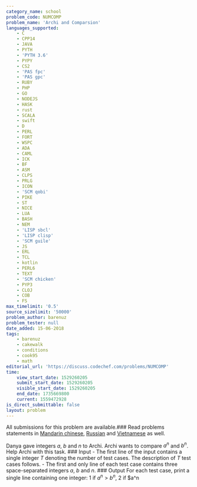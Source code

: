 ```yaml
---
category_name: school
problem_code: NUMCOMP
problem_name: 'Archi and Comparsion'
languages_supported:
    - C
    - CPP14
    - JAVA
    - PYTH
    - 'PYTH 3.6'
    - PYPY
    - CS2
    - 'PAS fpc'
    - 'PAS gpc'
    - RUBY
    - PHP
    - GO
    - NODEJS
    - HASK
    - rust
    - SCALA
    - swift
    - D
    - PERL
    - FORT
    - WSPC
    - ADA
    - CAML
    - ICK
    - BF
    - ASM
    - CLPS
    - PRLG
    - ICON
    - 'SCM qobi'
    - PIKE
    - ST
    - NICE
    - LUA
    - BASH
    - NEM
    - 'LISP sbcl'
    - 'LISP clisp'
    - 'SCM guile'
    - JS
    - ERL
    - TCL
    - kotlin
    - PERL6
    - TEXT
    - 'SCM chicken'
    - PYP3
    - CLOJ
    - COB
    - FS
max_timelimit: '0.5'
source_sizelimit: '50000'
problem_author: barenuz
problem_tester: null
date_added: 15-06-2018
tags:
    - barenuz
    - cakewalk
    - conditions
    - cook95
    - math
editorial_url: 'https://discuss.codechef.com/problems/NUMCOMP'
time:
    view_start_date: 1529260205
    submit_start_date: 1529260205
    visible_start_date: 1529260205
    end_date: 1735669800
    current: 1559472928
is_direct_submittable: false
layout: problem
---
```

All submissions for this problem are available.### Read problems statements in [Mandarin chinese](http://www.codechef.com/download/translated/COOK95/mandarin/NUMCOMP.pdf), [Russian](http://www.codechef.com/download/translated/COOK95/russian/NUMCOMP.pdf) and [Vietnamese](http://www.codechef.com/download/translated/COOK95/vietnamese/NUMCOMP.pdf) as well.

Danya gave integers $a$, $b$ and $n$ to Archi. Archi wants to compare $a^n$ and $b^n$. Help Archi with this task. ### Input - The first line of the input contains a single integer $T$ denoting the number of test cases. The description of $T$ test cases follows. - The first and only line of each test case contains three space-separated integers $a$, $b$ and $n$. ### Output For each test case, print a single line containing one integer: $1$ if $a^n > b^n$, $2$ if $a^n
